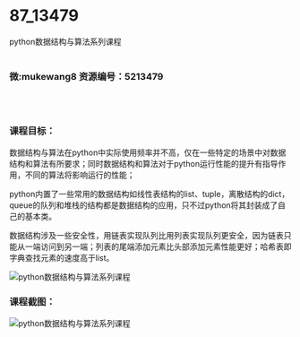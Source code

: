 # 87_13479
python数据结构与算法系列课程
<br/></br>
<h3>微:mukewang8 资源编号：5213479</h3>
<br/></br>
<h3>课程目标：</h3>
<p>数据结构与算法在<a title="查看与 python 相关的文章" target="_blank">python</a>中实际使用频率并不高，仅在一些特定的场景中对数据结构和算法有所要求；同时数据结构和算法对于<a title="查看与 python 相关的文章" target="_blank">python</a>运行性能的提升有指导作用，不同的算法将影响运行的性能；</p>
<p>python内置了一些常用的数据结构如线性表结构的list、tuple，离散结构的dict，queue的队列和堆栈的结构都是数据结构的应用，只不过python将其封装成了自己的基本类。</p>
<p>数据结构涉及一些安全性，用链表实现队列比用列表实现队列更安全，因为链表只能从一端访问到另一端；列表的尾端添加元素比头部添加元素性能更好；哈希表即字典查找元素的速度高于list。</p>
<p><img src="https://www.ko996.com/wp-content/uploads/img/2020/05/12345-6-300x189.jpg" alt="python数据结构与算法系列课程"></p>
<h3>课程截图：</h3>
<p><img src="https://www.ko996.com/wp-content/uploads/img/2020/05/1-177.png" alt="python数据结构与算法系列课程"></p>
